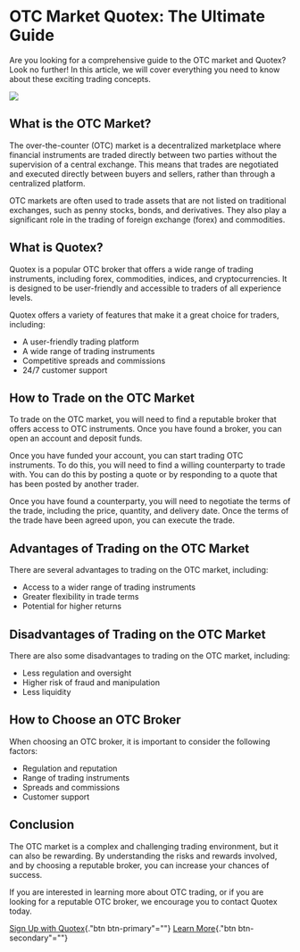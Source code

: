 # OTC Market Quotex: The Ultimate Guide

Are you looking for a comprehensive guide to the OTC market and Quotex?
Look no further! In this article, we will cover everything you need to
know about these exciting trading concepts.

[![](https://static.quotex.io/files/4_en/300_250.jpg)](https://traff.sbs/brokerqxlid)

## What is the OTC Market?

The over-the-counter (OTC) market is a decentralized marketplace where
financial instruments are traded directly between two parties without
the supervision of a central exchange. This means that trades are
negotiated and executed directly between buyers and sellers, rather than
through a centralized platform.

OTC markets are often used to trade assets that are not listed on
traditional exchanges, such as penny stocks, bonds, and derivatives.
They also play a significant role in the trading of foreign exchange
(forex) and commodities.

## What is Quotex?

Quotex is a popular OTC broker that offers a wide range of trading
instruments, including forex, commodities, indices, and
cryptocurrencies. It is designed to be user-friendly and accessible to
traders of all experience levels.

Quotex offers a variety of features that make it a great choice for
traders, including:

-   A user-friendly trading platform
-   A wide range of trading instruments
-   Competitive spreads and commissions
-   24/7 customer support

## How to Trade on the OTC Market

To trade on the OTC market, you will need to find a reputable broker
that offers access to OTC instruments. Once you have found a broker, you
can open an account and deposit funds.

Once you have funded your account, you can start trading OTC
instruments. To do this, you will need to find a willing counterparty to
trade with. You can do this by posting a quote or by responding to a
quote that has been posted by another trader.

Once you have found a counterparty, you will need to negotiate the terms
of the trade, including the price, quantity, and delivery date. Once the
terms of the trade have been agreed upon, you can execute the trade.

## Advantages of Trading on the OTC Market

There are several advantages to trading on the OTC market, including:

-   Access to a wider range of trading instruments
-   Greater flexibility in trade terms
-   Potential for higher returns

## Disadvantages of Trading on the OTC Market

There are also some disadvantages to trading on the OTC market,
including:

-   Less regulation and oversight
-   Higher risk of fraud and manipulation
-   Less liquidity

## How to Choose an OTC Broker

When choosing an OTC broker, it is important to consider the following
factors:

-   Regulation and reputation
-   Range of trading instruments
-   Spreads and commissions
-   Customer support

## Conclusion

The OTC market is a complex and challenging trading environment, but it
can also be rewarding. By understanding the risks and rewards involved,
and by choosing a reputable broker, you can increase your chances of
success.

If you are interested in learning more about OTC trading, or if you are
looking for a reputable OTC broker, we encourage you to contact Quotex
today.

[Sign Up with Quotex](\%22https://traff.sbs/brokerqxsignup\%22){."btn
btn-primary"=""} [Learn
More](\%22https://traff.sbs/brokerqxsignup\%22){."btn
btn-secondary"=""}

